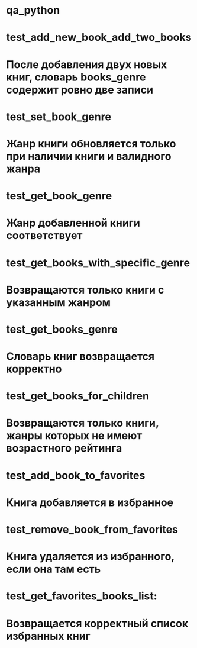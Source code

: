 # qa_python

# test_add_new_book_add_two_books
# После добавления двух новых книг, словарь books_genre содержит ровно две записи

# test_set_book_genre
# Жанр книги обновляется только при наличии книги и валидного жанра

# test_get_book_genre
# Жанр добавленной книги соответствует

# test_get_books_with_specific_genre
# Возвращаются только книги с указанным жанром

# test_get_books_genre
# Словарь книг возвращается корректно

# test_get_books_for_children
# Возвращаются только книги, жанры которых не имеют возрастного рейтинга

# test_add_book_to_favorites
# Книга добавляется в избранное

# test_remove_book_from_favorites
# Книга удаляется из избранного, если она там есть

# test_get_favorites_books_list:
# Возвращается корректный список избранных книг